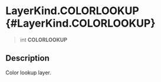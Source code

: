 LayerKind.COLORLOOKUP {#LayerKind.COLORLOOKUP}
=====================

> int **COLORLOOKUP**

Description
-----------

Color lookup layer.
